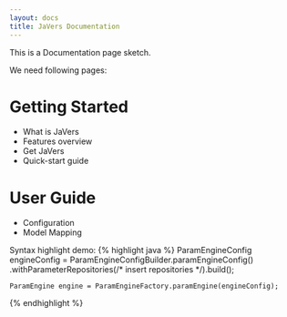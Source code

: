 ```yaml
---
layout: docs
title: JaVers Documentation
---
```


This is a Documentation page sketch.

We need following pages:

# Getting Started
* What is JaVers
* Features overview
* Get JaVers
* Quick-start guide

# User Guide
* Configuration
* Model Mapping


Syntax highlight demo:
{% highlight java %}
    ParamEngineConfig engineConfig = ParamEngineConfigBuilder.paramEngineConfig()
        .withParameterRepositories(/* insert repositories */).build();
    
    ParamEngine engine = ParamEngineFactory.paramEngine(engineConfig);
{% endhighlight %}